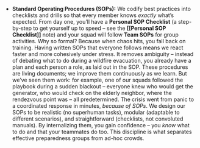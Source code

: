 - **Standard Operating Procedures (SOPs):** We codify best practices into checklists and drills so that every member knows _exactly_ what’s expected. From day one, you’ll have a **Personal SOP Checklist** (a step-by-step to get yourself up to speed – see the **[[Personal SOP Checklist]]** note) and your squad will follow **Team SOPs** for group activities. Why so formal? Because when chaos hits, you fall back on training. Having written SOPs that everyone follows means we react faster and more cohesively under stress. It removes ambiguity – instead of debating what to do during a wildfire evacuation, you already have a plan and each person a role, as laid out in the SOP. These procedures are living documents; we improve them continuously as we learn. But we’ve seen them work: for example, one of our squads followed the playbook during a sudden blackout – everyone knew who would get the generator, who would check on the elderly neighbor, where the rendezvous point was – all predetermined. The crisis went from panic to a coordinated response in minutes, _because of SOPs_. We design our SOPs to be realistic (no superhuman tasks), modular (adaptable to different scenarios), and straightforward (checklists, not convoluted manuals). By internalizing them, you gain confidence – you _know_ what to do and that your teammates do too. This discipline is what separates effective preparedness groups from ad-hoc crowds.